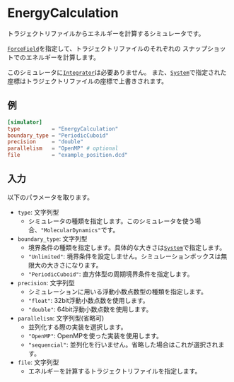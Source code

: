 # EnergyCalculation

トラジェクトリファイルからエネルギーを計算するシミュレータです。

[`ForceField`](ForceField.md)を指定して、トラジェクトリファイルのそれぞれの
スナップショットでのエネルギーを計算します。

このシミュレータに[`Integrator`](Integrator.md)は必要ありません。
また、[`System`](System.md)で指定された座標はトラジェクトリファイルの座標で上書きされます。

## 例

```toml
[simulator]
type          = "EnergyCalculation"
boundary_type = "PeriodicCuboid"
precision     = "double"
parallelism   = "OpenMP" # optional
file          = "example_position.dcd"
```

## 入力

以下のパラメータを取ります。

- `type`: 文字列型
  - シミュレータの種類を指定します。このシミュレータを使う場合、`"MolecularDynamics"`です。
- `boundary_type`: 文字列型
  - 境界条件の種類を指定します。具体的な大きさは[`System`](System.md)で指定します。
  - `"Unlimited"`: 境界条件を設定しません。シミュレーションボックスは無限大の大きさになります。
  - `"PeriodicCuboid"`: 直方体型の周期境界条件を指定します。
- `precision`: 文字列型
  - シミュレーションに用いる浮動小数点数型の種類を指定します。
  - `"float"`: 32bit浮動小数点数を使用します。
  - `"double"`: 64bit浮動小数点数を使用します。
- `parallelism`: 文字列型(省略可)
  - 並列化する際の実装を選択します。
  - `"OpenMP"`: OpenMPを使った実装を使用します。
  - `"sequencial"`: 並列化を行いません。省略した場合はこれが選択されます。
- `file`: 文字列型
  - エネルギーを計算するトラジェクトリファイルを指定します。
